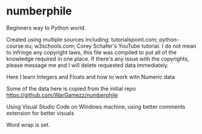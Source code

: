 # numberphile
Beginners way to Python world.

Created using multiple sources including: tutorialspoint.com; python-course.eu; w3schools.com; Corey Schafer's YouTube tutorial. I do not mean to infringe any copyright laws, this file was compiled to put all of the knowledge required in one place. If there's any issue with the copyrights, please message me and I will delete requested data immediately.

Here I learn Integers and Floats and how to work witn Numeric data

Some of the data here is copied from the initial repo https://github.com/WarGamezz/numberphile

Using Visual Studio Code on Windows machine, using better comments extension for better visuals

Word wrap is set.
